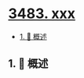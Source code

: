 # [3483. xxx](https://github.com/Tdahuyou/TNotes.leetcode/tree/main/notes/3483.%20xxx)

<!-- region:toc -->

- [1. 📝 概述](#1--概述)

<!-- endregion:toc -->

## 1. 📝 概述
